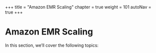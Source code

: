 +++
title = "Amazon EMR Scaling"
chapter = true
weight = 101
autoNav = true
+++

# Amazon EMR Scaling

In this section, we’ll cover the following topics: